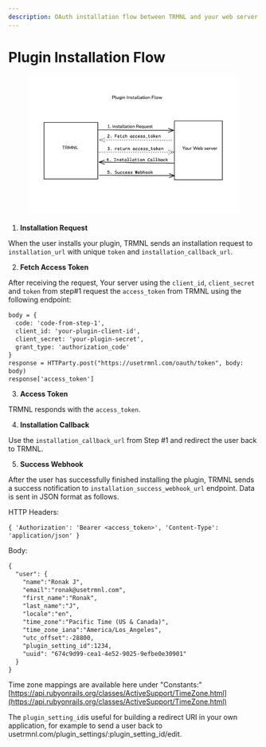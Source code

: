```yaml
---
description: OAuth installation flow between TRMNL and your web server.
---
```


# Plugin Installation Flow



<figure><img src="../.gitbook/assets/image (1).png" alt=""><figcaption></figcaption></figure>

1. **Installation Request**

When the user installs your plugin, TRMNL sends an installation request to `installation_url` with unique `token` and `installation_callback_url`.

2. **Fetch Access Token**

After receiving the request, Your server using the `client_id`, `client_secret` and `token` from step#1 request the `access_token` from TRMNL using the following endpoint:

```
body = {
  code: 'code-from-step-1',
  client_id: 'your-plugin-client-id',
  client_secret: 'your-plugin-secret',
  grant_type: 'authorization_code'
}
response = HTTParty.post("https://usetrmnl.com/oauth/token", body: body)
response['access_token']
```

3. **Access Token**

TRMNL responds with the `access_token`.

4. **Installation Callback**&#x20;

Use the `installation_callback_url` from Step #1 and redirect the user back to TRMNL.

5. **Success Webhook**&#x20;

After the user has successfully finished installing the plugin, TRMNL sends a success notification to `installation_success_webhook_url` endpoint. Data is sent in JSON format as follows.

HTTP Headers:

```
{ 'Authorization': 'Bearer <access_token>', 'Content-Type': 'application/json' }
```

Body:

```
{
  "user": {
    "name":"Ronak J",
    "email":"ronak@usetrmnl.com",
    "first_name":"Ronak",
    "last_name":"J",
    "locale":"en",
    "time_zone":"Pacific Time (US & Canada)",
    "time_zone_iana":"America/Los_Angeles",
    "utc_offset":-28800,
    "plugin_setting_id":1234,
    "uuid": "674c9d99-cea1-4e52-9025-9efbe0e30901"
  }
}
```

Time zone mappings are available here under "Constants:"\
[https://api.rubyonrails.org/classes/ActiveSupport/TimeZone.html](https://api.rubyonrails.org/classes/ActiveSupport/TimeZone.html)

The `plugin_setting_id`is useful for building a redirect URI in your own application, for example to send a user back to usetrmnl.com/plugin\_settings/:plugin\_setting\_id/edit.
